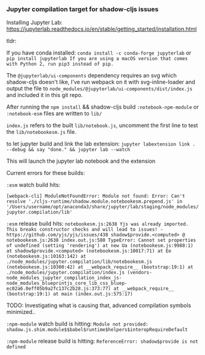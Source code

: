 ### Jupyter compilation target for shadow-cljs issues

Installing Jupyter Lab:
https://jupyterlab.readthedocs.io/en/stable/getting_started/installation.html

tldr:

If you have conda installed:
`conda install -c conda-forge jupyterlab`
or
`pip install jupyterlab
If you are using a macOS version that comes with Python 2, run pip3 instead of pip.`

The `@jupyterlab/ui-components` dependency requires an svg which shadow-cljs doesn't like, I've run webpack on it with svg-inline-loader and output the file to `node_modules/@jupyterlab/ui-components/dist/index.js` and included it in this git repo.


After running the `npm install` && shadow-cljs build `:notebook-npm-module` or `:notebook-esm` files are written to `lib/`

`index.js` refers to the built `lib/notebook.js`, uncomment the first line to test the `lib/notebookesm.js` file.

to let jupyter build and link the lab extension:
`jupyter labextension link . --debug && say "done." && jupyter lab --watch`

This will launch the jupyter lab notebook and the extension


Current errors for these builds:

`:esm` watch build hits:

`[webpack-cli] ModuleNotFoundError: Module not found: Error: Can't resolve './cljs-runtime/shadow.module.notebookesm.prepend.js' in '/Users/username/opt/anaconda3/share/jupyter/lab/staging/node_modules/jupyter.compilation/lib'`

`:esm` release build hits:
`notebookesm.js:2638 Yjs was already imported. This breaks constructor checks and will lead to issues! - https://github.com/yjs/yjs/issues/438
shadow$provide.<computed> @ notebookesm.js:2638
index.out.js:580 TypeError: Cannot set properties of undefined (setting 'rendering')
    at new Ua (notebookesm.js:9988:1)
    at shadow$provide.<computed> (notebookesm.js:10017:71)
    at Ee (notebookesm.js:10163:142)
    at ./node_modules/jupyter.compilation/lib/notebookesm.js (notebookesm.js:10300:42)
    at __webpack_require__ (bootstrap:19:1)
    at ./node_modules/jupyter.compilation/index.js (vendors-node_modules_jupyter_compilation_index_js-node_modules_blueprintjs_core_lib_css_bluep-ec02a6.0eff05b9a2fc137c2b28.js:373:77)
    at __webpack_require__ (bootstrap:19:1)
    at main (index.out.js:575:17)`

TODO: Investigating what is causing that, advanced compilation symbols minimized..

`:npm-module` watch build is hitting:
`Module not provided: shadow.js.shim.module$$babel$runtime$helpers$interopRequireDefault`

`:npm-module` release build is hitting:
`ReferenceError: shadow$provide is not defined`

